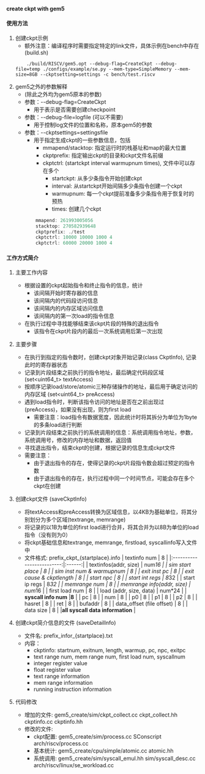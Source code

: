 #### create ckpt with gem5
#### 使用方法
1. 创建ckpt示例
    - 额外注意：编译程序时需要指定特定的link文件，具体示例在bench中存在(build.sh)
    ```shell
        ./build/RISCV/gem5.opt --debug-flag=CreateCkpt --debug-file=temp ./configs/example/se.py --mem-type=SimpleMemory --mem-size=8GB --ckptsetting=settings -c bench/test.riscv
    ```
2. gem5之外的参数解释
    - (除此之外均为gem5原本的参数)
    - 参数：--debug-flag=CreateCkpt
        - 用于表示是否需要创建checkpoint
    - 参数：--debug-file=logfile (可以不需要)
        - 用于控制log文件的位置和名称，原本gem5的参数
    - 参数：--ckptsettings=settingsfile 
        - 用于指定生成ckpt的一些参数信息，包括
            - mmapend/stacktop: 指定运行时的栈基址和map的最大位置
            - ckptprefix: 指定输出ckpt的目录和ckpt文件名前缀
            - ckptctrl: (startckpt interval warmupnum times), 文件中可以存在多个
                - startckpt: 从多少条指令开始创建ckpt
                - interval: 从startckpt开始间隔多少条指令创建一个ckpt
                - warmupnum: 每一个ckpt提前准备多少条指令用于恢复时的预热
                - times: 创建几个ckpt
        ```c
            mmapend: 261993005056
            stacktop: 270582939648
            ckptprefix: ./test
            ckptctrl: 10000 10000 1000 4
            ckptctrl: 60000 20000 1000 4
        ```

#### 工作方式简介
1. 主要工作内容
    - 根据设置的ckpt起始指令和终止指令的信息，统计
        - 该间隔开始时寄存器的信息
        - 该间隔内的代码段访问信息
        - 该间隔内的内存区域访问信息
        - 该间隔内的第一次load的指令信息
    - 在执行过程中寻找能够结束该ckpt片段的特殊的退出指令
        - 该指令在ckpt片段内的最后一次系统调用后第一次出现
    
2. 主要步骤
    - 在执行到指定的指令数时，创建ckpt对象开始记录(class CkptInfo), 记录此时的寄存器状态
    - 记录到片段结束之前执行的指令地址，最后确定代码段区域 (set<uint64_t> textAccess)
    - 按顺序记录load/store/atomic三种存储操作的地址，最后用于确定访问的内存区域 (set<uint64_t> preAccess)
    - 遇到load指令时，判断该指令访问的地址是否在之前出现过(preAccess)，如果没有出现，则为first load
        - 需要注意：load指令有数据宽度，因此统计时将其拆分为单位为1byte的多条load进行判断
    - 记录到片段结束之前执行的系统调用的信息：系统调用指令地址，参数，系统调用号，修改的内存地址和数据，返回值
    - 寻找退出指令，结束ckpt的创建，根据记录的信息生成ckpt文件
    - 需要注意：
        - 由于退出指令的存在，使得记录的ckpt片段指令数会超过预定的指令数
        - 由于退出指令的存在，执行过程中同一个时间节点，可能会存在多个ckpt在创建


3. 创建ckpt文件 (saveCkptInfo)
    - 将textAccess和preAccess转换为区域信息，以4KB为基础单位，将其分别划分为多个区域(textrange, memrange)
    - 将记录的以1B为单位的first load进行合并，将其合并为以8B为单位的load指令（没有则为0）
    - 将ckpt基础信息和textrange, memrange, firstload, syscallinfo写入文件中
    - 文件格式: prefix_ckpt_{startplace}.info
        | textinfo num              | 8      |
        |:-------------------------:|:------:|
        | textinfos(addr, size)     | num*16 |
        | sim start place           | 8      |
        | sim inst num & warmupnum | 8      |
        | exit inst pc              | 8      |
        | exit cause & ckptlength   | 8      |
        | start npc                 | 8      |
        | start int regs            | 8*32   |
        | start ip regs             | 8*32   |
        | memrange num              | 8      |
        | memrange info(addr, size) | num*16 |
        | first load num            | 8      |
        | load (addr, size, data)   | num*24 |
        | **syscall info num**      |**8**   |
        | pc                        | 8      |
        | num                       | 8      |
        | p0                        | 8      |
        | p1                        | 8      |
        | p2                        | 8      |
        | hasret                    | 8      |
        | ret                       | 8      |
        | bufaddr                   | 8      |
        | data_offset (file offset) | 8      |
        | data size                 | 8      |
        |**all syscall data information**    |

4. 创建ckpt简介信息的文件 (saveDetailInfo)
    - 文件名: prefix_infor_{startplace}.txt
    - 内容：
        - ckptinfo: startnum, exitnum, length, warmup, pc, npc, exitpc
        - text range num, mem range num, first load num, syscallnum
        - integer register value
        - float register value
        - text range information
        - mem range information
        - running instruction information


5. 代码修改
    - 增加的文件: gem5_create/sim/ckpt_collect.cc  ckpt_collect.hh  ckptinfo.cc  ckptinfo.hh
    - 修改的文件:
        - ckpt配置: gem5_create/sim/process.cc SConscript arch/riscv/process.cc
        - 基本统计: gem5_create/cpu/simple/atomic.cc atomic.hh
        - 系统调用: gem5_create/sim/syscall_emul.hh sim/syscall_desc.cc arch/riscv/linux/se_workload.cc